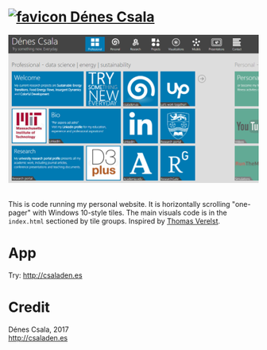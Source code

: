
[<img src="favicon.ico" alt="favicon" height=24 width=24 />  Dénes Csala](http://csaladen.es/)
===
[![Dénes Csala](snapshot.png "Dénes Csala")](http://csaladen.es/)  

This is code running my personal website. It is horizontally scrolling "one-pager" with Windows 10-style tiles. The main visuals code is in the `index.html` sectioned by tile groups. Inspired by [Thomas Verelst](http://metro-webdesign.info).

# App
Try: http://csaladen.es

# Credit
Dénes Csala, 2017  
http://csaladen.es
